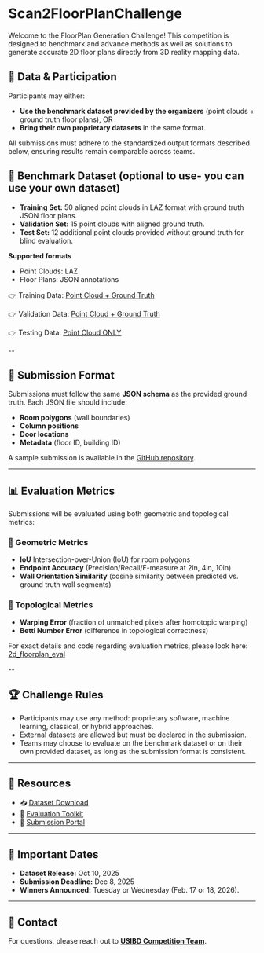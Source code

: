 # Scan2FloorPlanChallenge  

Welcome to the FloorPlan Generation Challenge!
This competition is designed to benchmark and advance methods as well as solutions to generate accurate 2D floor plans directly from 3D reality mapping data.


## 📂 Data & Participation
Participants may either:
- **Use the benchmark dataset provided by the organizers** (point clouds + ground truth floor plans), OR
- **Bring their own proprietary datasets** in the same format.

All submissions must adhere to the standardized output formats described below, ensuring results remain comparable across teams.

## 📂 Benchmark Dataset (optional to use- you can use your own dataset)
- **Training Set:** 50 aligned point clouds in LAZ format with ground truth JSON floor plans.
- **Validation Set:** 15 point clouds with aligned ground truth.
- **Test Set:** 12 additional point clouds provided without ground truth for blind evaluation.

**Supported formats** 
- Point Clouds: LAZ
- Floor Plans: JSON annotations
  

👉 Training Data: [Point Cloud + Ground Truth](https://uofi.box.com/s/tbj6fpx4o3h8uzh9ycumfp50xjq4k959) 

👉 Validation Data: [Point Cloud + Ground Truth](https://uofi.box.com/s/448iv4eehpbi1nxaacw0es5861aiah6j)

👉 Testing Data: [Point Cloud ONLY](https://uofi.box.com/s/ebwvgy10hkp1a8fzm6ke5bl4u6ekytb3) 

--
## 📑 Submission Format  

Submissions must follow the same **JSON schema** as the provided ground truth.  Each JSON file should include:  

- **Room polygons** (wall boundaries)  
- **Column positions**
- **Door locations**  
- **Metadata** (floor ID, building ID)  

A sample submission is available in the [GitHub repository](#).  

---
## 📊 Evaluation Metrics  

Submissions will be evaluated using both geometric and topological metrics:

### 🔹 Geometric Metrics  
- **IoU**  Intersection-over-Union (IoU) for room polygons
- **Endpoint Accuracy**  (Precision/Recall/F-measure at 2in, 4in, 10in)
- **Wall Orientation Similarity**  (cosine similarity between predicted vs. ground truth wall segments)


### 🔹 Topological Metrics  
- **Warping Error**   (fraction of unmatched pixels after homotopic warping)
- **Betti Number Error**  (difference in topological correctness)

For exact details and code regarding evaluation metrics, please look here: 
[2d_floorplan_eval](https://github.com/reconstruct/Scan2FloorPlan/tree/main/2d_floorplan_eval)

--
## 🏆 Challenge Rules  
- Participants may use any method: proprietary software, machine learning, classical, or hybrid approaches.
- External datasets are allowed but must be declared in the submission.
- Teams may choose to evaluate on the benchmark dataset or on their own provided dataset, as long as the submission format is consistent.

---

## 🔗 Resources  
- 📥 [Dataset Download](#)  
- 🧩 [Evaluation Toolkit](#)  
- 🚀 [Submission Portal](#)  

---

## 📅 Important Dates  

- **Dataset Release:** Oct 10, 2025  
- **Submission Deadline:** Dec 8, 2025 
- **Winners Announced:** Tuesday or Wednesday (Feb. 17 or 18, 2026). 

---

## 📧 Contact  
For questions, please reach out to **[USIBD Competition Team](mani.golparvar@usbid.org)**.  
